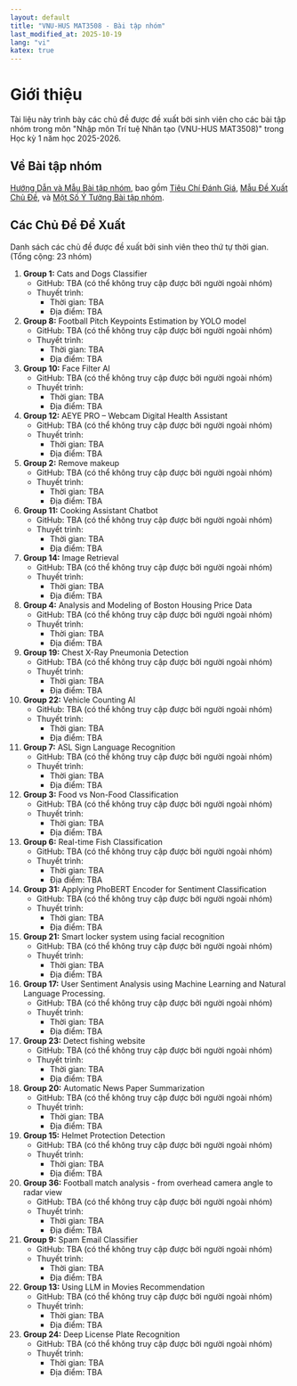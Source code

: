 ```yaml
---
layout: default
title: "VNU-HUS MAT3508 - Bài tập nhóm"
last_modified_at: 2025-10-19
lang: "vi"
katex: true
---
```


<div class="alert alert-info" markdown="1">

<h1>Giới thiệu</h1>
Tài liệu này trình bày các chủ đề được đề xuất bởi sinh viên cho các bài tập nhóm trong môn "Nhập môn Trí tuệ Nhân tạo (VNU-HUS MAT3508)" trong Học kỳ 1 năm học 2025-2026.

</div>

## Về Bài tập nhóm

[Hướng Dẫn và Mẫu Bài tập nhóm](https://github.com/hoanganhduc/VNU-HUS-IntroAI-MiniProject), bao gồm [Tiêu Chí Đánh Giá](https://github.com/hoanganhduc/VNU-HUS-IntroAI-MiniProject/blob/master/Rubrics.md), [Mẫu Đề Xuất Chủ Đề](https://github.com/hoanganhduc/VNU-HUS-IntroAI-MiniProject/blob/master/Proposed%20Topic%20Template.md), và [Một Số Ý Tưởng Bài tập nhóm](https://github.com/hoanganhduc/VNU-HUS-IntroAI-MiniProject/blob/master/Mini-Project%20Ideas.md).

## Các Chủ Đề Đề Xuất
Danh sách các chủ đề được đề xuất bởi sinh viên theo thứ tự thời gian. (Tổng cộng: 23 nhóm)

1.  **Group 1:** Cats and Dogs Classifier
    * GitHub: TBA (có thể không truy cập được bởi người ngoài nhóm)
    * Thuyết trình:
      * Thời gian: TBA
      * Địa điểm: TBA
2.  **Group 8:** Football Pitch Keypoints Estimation by YOLO model
    * GitHub: TBA (có thể không truy cập được bởi người ngoài nhóm)
    * Thuyết trình:
      * Thời gian: TBA
      * Địa điểm: TBA
3.  **Group 10:** Face Filter AI
    * GitHub: TBA (có thể không truy cập được bởi người ngoài nhóm)
    * Thuyết trình:
      * Thời gian: TBA
      * Địa điểm: TBA
4.  **Group 12:** AEYE PRO – Webcam Digital Health Assistant
    * GitHub: TBA (có thể không truy cập được bởi người ngoài nhóm)
    * Thuyết trình:
      * Thời gian: TBA
      * Địa điểm: TBA
5.  **Group 2:** Remove makeup
    * GitHub: TBA (có thể không truy cập được bởi người ngoài nhóm)
    * Thuyết trình:
      * Thời gian: TBA
      * Địa điểm: TBA
6.  **Group 11:** Cooking Assistant Chatbot
    * GitHub: TBA (có thể không truy cập được bởi người ngoài nhóm)
    * Thuyết trình:
      * Thời gian: TBA
      * Địa điểm: TBA
7.  **Group 14:** Image Retrieval
    * GitHub: TBA (có thể không truy cập được bởi người ngoài nhóm)
    * Thuyết trình:
      * Thời gian: TBA
      * Địa điểm: TBA
8.  **Group 4:** Analysis and Modeling of Boston Housing Price Data
    * GitHub: TBA (có thể không truy cập được bởi người ngoài nhóm)
    * Thuyết trình:
      * Thời gian: TBA
      * Địa điểm: TBA
9.  **Group 19:** Chest X-Ray Pneumonia Detection
    * GitHub: TBA (có thể không truy cập được bởi người ngoài nhóm)
    * Thuyết trình:
      * Thời gian: TBA
      * Địa điểm: TBA
10. **Group 22:** Vehicle Counting AI
    * GitHub: TBA (có thể không truy cập được bởi người ngoài nhóm)
    * Thuyết trình:
      * Thời gian: TBA
      * Địa điểm: TBA
11. **Group 7:** ASL Sign Language Recognition
    * GitHub: TBA (có thể không truy cập được bởi người ngoài nhóm)
    * Thuyết trình:
      * Thời gian: TBA
      * Địa điểm: TBA
12. **Group 3:** Food vs Non-Food Classification
    * GitHub: TBA (có thể không truy cập được bởi người ngoài nhóm)
    * Thuyết trình:
      * Thời gian: TBA
      * Địa điểm: TBA
13. **Group 6:** Real-time Fish Classification
    * GitHub: TBA (có thể không truy cập được bởi người ngoài nhóm)
    * Thuyết trình:
      * Thời gian: TBA
      * Địa điểm: TBA
14. **Group 31:** Applying PhoBERT Encoder for Sentiment Classification
    * GitHub: TBA (có thể không truy cập được bởi người ngoài nhóm)
    * Thuyết trình:
      * Thời gian: TBA
      * Địa điểm: TBA
15. **Group 21:** Smart locker system using facial recognition
    * GitHub: TBA (có thể không truy cập được bởi người ngoài nhóm)
    * Thuyết trình:
      * Thời gian: TBA
      * Địa điểm: TBA
16. **Group 17:** User Sentiment Analysis using Machine Learning and Natural Language Processing.
    * GitHub: TBA (có thể không truy cập được bởi người ngoài nhóm)
    * Thuyết trình:
      * Thời gian: TBA
      * Địa điểm: TBA
17. **Group 23:** Detect fishing website
    * GitHub: TBA (có thể không truy cập được bởi người ngoài nhóm)
    * Thuyết trình:
      * Thời gian: TBA
      * Địa điểm: TBA
18. **Group 20:** Automatic News Paper Summarization
    * GitHub: TBA (có thể không truy cập được bởi người ngoài nhóm)
    * Thuyết trình:
      * Thời gian: TBA
      * Địa điểm: TBA
19. **Group 15:** Helmet Protection Detection
    * GitHub: TBA (có thể không truy cập được bởi người ngoài nhóm)
    * Thuyết trình:
      * Thời gian: TBA
      * Địa điểm: TBA
20. **Group 36:** Football match analysis - from overhead camera angle to radar view
    * GitHub: TBA (có thể không truy cập được bởi người ngoài nhóm)
    * Thuyết trình:
      * Thời gian: TBA
      * Địa điểm: TBA
21. **Group 9:** Spam Email Classifier 
    * GitHub: TBA (có thể không truy cập được bởi người ngoài nhóm)
    * Thuyết trình:
      * Thời gian: TBA
      * Địa điểm: TBA
22. **Group 13:** Using LLM in Movies Recommendation
    * GitHub: TBA (có thể không truy cập được bởi người ngoài nhóm)
    * Thuyết trình:
      * Thời gian: TBA
      * Địa điểm: TBA
23. **Group 24:** Deep License Plate Recognition
    * GitHub: TBA (có thể không truy cập được bởi người ngoài nhóm)
    * Thuyết trình:
      * Thời gian: TBA
      * Địa điểm: TBA
